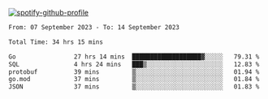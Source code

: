 [![spotify-github-profile](https://spotify-github-profile.vercel.app/api/view?uid=313pysyt3uxkjdidtiuvzf7nrnnu&cover_image=true&theme=natemoo-re&show_offline=false&background_color=121212&interchange=false&bar_color=53b14f&bar_color_cover=false)](https://spotify-github-profile.vercel.app/api/view?uid=313pysyt3uxkjdidtiuvzf7nrnnu&redirect=true)

<!--START_SECTION:waka-->

```txt
From: 07 September 2023 - To: 14 September 2023

Total Time: 34 hrs 15 mins

Go                27 hrs 14 mins  ███████████████████▓░░░░░   79.31 %
SQL               4 hrs 24 mins   ███▒░░░░░░░░░░░░░░░░░░░░░   12.83 %
protobuf          39 mins         ▒░░░░░░░░░░░░░░░░░░░░░░░░   01.94 %
go.mod            37 mins         ▒░░░░░░░░░░░░░░░░░░░░░░░░   01.84 %
JSON              37 mins         ▒░░░░░░░░░░░░░░░░░░░░░░░░   01.83 %
```

<!--END_SECTION:waka-->